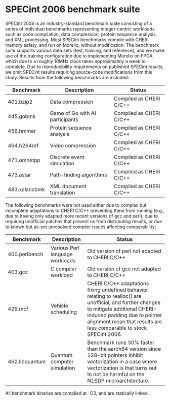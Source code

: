 # SPECint 2006 benchmark suite

SPECint 2006 is an industry-standard benchmark suite consisting of a series of
individual benchmarks representing integer-centric workloads such as code
compilation, data compression, protein sequence analysis, and XML processing.
Most SPECint benchmarks compile with CHERI memory safety, and run on Morello,
without modification.
The benchmark suite supports various data sets (test, training, and
reference), and we make use of the training configuration due to implementing
Morello on FPGA, which due to a roughly 10MHz clock takes approximately a week
to complete.
Due to reproducibility requirements on published SPECint results, we omit
SPECint results requiring source-code modifications from this study.
Results from the following benchmarks are included:

| Benchmark     | Description                     | Status                  |
|---------------|---------------------------------|-------------------------|
| 401.bzip2     | Data compression                | Compiled as CHERI C/C++ |
| 445.gobmk     | Game of Go with AI participants | Compiled as CHERI C/C++ |
| 456.hmmer     | Protein sequence analysis       | Compiled as CHERI C/C++ |
| 464.h264ref   | Video compression               | Compiled as CHERI C/C++ |
| 471.omnetpp   | Discrete event simulation       | Compiled as CHERI C/C++ |
| 473.astar     | Path-finding algorithms         | Compiled as CHERI C/C++ |
| 483.xalancbmk | XML document translation        | Compiled as CHERI C/C++ |

The following benchmarks were not used either due to complex but incomplete
adaptations to CHERI C/C++ preventing them from running (e.g., due to having
only adapted more recent versions of gcc and perl), due to requiring
unofficial patches that prevent us from distributing results, or due to known
but as-yet unresolved compiler issues affecting comparability:

| Benchmark      | Description                     | Status                  |
|----------------|---------------------------------|-------------------------|
| 400.perlbench  | Various Perl language workloads | Old version of perl not adapted to CHERI C/C++ |
| 403.gcc        | C compiler workload             | Old version of gcc not adapted to CHERI C/C++ |
| 429.mcf        | Vehicle scheduling              | CHERI C/C++ adaptations fixing undefined behavior relating to realloc() are unofficial, and further changes to mitigate additional CHERI-induced padding due to pointer alignment mean that results are less comparable to stock SPECint 2006. |
| 462.libquantum | Quantum computer simulation     | Benchmark runs 30% faster than the aarch64 version since 128-bit pointers inhibit vectorization in a case where vectorization is that turns out to not be harmful on the N1SDP microarchitecture. |

All benchmark binaries are compiled at -O3, and are statically linked.
